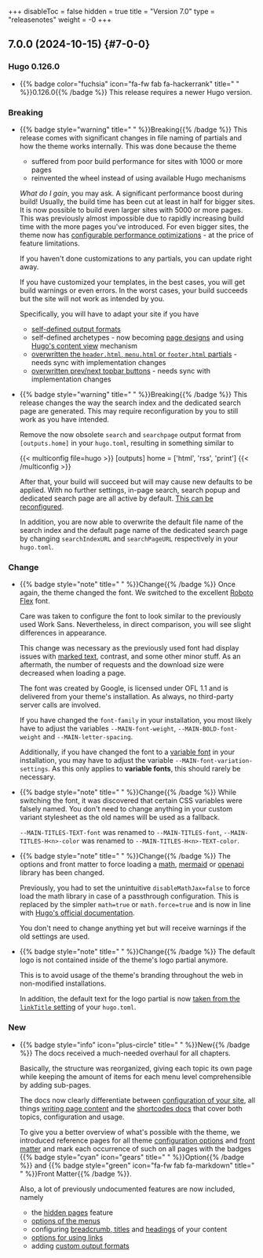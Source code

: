 +++
disableToc = false
hidden = true
title = "Version 7.0"
type = "releasenotes"
weight = -0
+++

## 7.0.0 (2024-10-15) {#7-0-0}

### Hugo 0.126.0

- {{% badge color="fuchsia" icon="fa-fw fab fa-hackerrank" title=" " %}}0.126.0{{% /badge %}} This release requires a newer Hugo version.

### Breaking

- {{% badge style="warning" title=" " %}}Breaking{{% /badge %}} This release comes with significant changes in file naming of partials and how the theme works internally. This was done because the theme

  - suffered from poor build performance for sites with 1000 or more pages
  - reinvented the wheel instead of using available Hugo mechanisms

  _What do I gain_, you may ask. A significant performance boost during build! Usually, the build time has been cut at least in half for bigger sites. It is now possible to build even larger sites with 5000 or more pages. This was previously almost impossible due to rapidly increasing build time with the more pages you've introduced. For even bigger sites, the theme now has [configurable performance optimizations](configuration/sidebar/menus#expander-for-submenus) - at the price of feature limitations.

  If you haven't done customizations to any partials, you can update right away.

  If you have customized your templates, in the best cases, you will get build warnings or even errors. In the worst cases, your build succeeds but the site will not work as intended by you.

  Specifically, you will have to adapt your site if you have

  - [self-defined output formats](configuration/customization/outputformats)
  - self-defined archetypes - now becoming [page designs](configuration/customization/designs) and using [Hugo's content view](https://gohugo.io/templates/types/#content-view) mechanism
  - [overwritten the `header.html`, `menu.html` or `footer.html` partials](configuration/customization/partials) - needs sync with implementation changes
  - [overwritten prev/next topbar buttons](configuration/customization/topbar) - needs sync with implementation changes

- {{% badge style="warning" title=" " %}}Breaking{{% /badge %}} This release changes the way the search index and the dedicated search page are generated. This may require reconfiguration by you to still work as you have intended.

  Remove the now obsolete `search` and `searchpage` output format from `[outputs.home]` in your `hugo.toml`, resulting in something similar to

	{{< multiconfig file=hugo >}}
	[outputs]
	  home = ['html', 'rss', 'print']
	{{< /multiconfig >}}

  After that, your build will succeed but will may cause new defaults to be applied. With no further settings, in-page search, search popup and dedicated search page are all active by default. [This can be reconfigured](configuration/sidebar/search#configure-search).

  In addition, you are now able to overwrite the default file name of the search index and the default page name of the dedicated search page by changing `searchIndexURL` and `searchPageURL` respectively in your `hugo.toml`.

### Change

- {{% badge style="note" title=" " %}}Change{{% /badge %}} Once again, the theme changed the font. We switched to the excellent [Roboto Flex](https://github.com/googlefonts/roboto-flex) font.

  Care was taken to configure the font to look similar to the previously used Work Sans. Nevertheless, in direct comparison, you will see slight differences in appearance.

  This change was necessary as the previously used font had display issues with [marked text](authoring/markdown#marked-text), contrast, and some other minor stuff. As an aftermath, the number of requests and the download size were decreased when loading a page.

  The font was created by Google, is licensed under OFL 1.1 and is delivered from your theme's installation. As always, no third-party server calls are involved.

  If you have changed the `font-family` in your installation, you most likely have to adjust the variables `--MAIN-font-weight`, `--MAIN-BOLD-font-weight` and `--MAIN-letter-spacing`.

  Additionally, if you have changed the font to a [variable font](https://developer.mozilla.org/en-US/docs/Web/CSS/CSS_fonts/Variable_fonts_guide#variable_fonts_what_they_are_and_how_they_differ) in your installation, you may have to adjust the variable `--MAIN-font-variation-settings`. As this only applies to **variable fonts**, this should rarely be necessary.

- {{% badge style="note" title=" " %}}Change{{% /badge %}} While switching the font, it was discovered that certain CSS variables were falsely named. You don't need to change anything in your custom variant stylesheet as the old names will be used as a fallback.

  `--MAIN-TITLES-TEXT-font` was renamed to `--MAIN-TITLES-font`, `--MAIN-TITLES-H<n>-color` was renamed to `--MAIN-TITLES-H<n>-TEXT-color`.

- {{% badge style="note" title=" " %}}Change{{% /badge %}} The options and front matter to force loading a [math](shortcodes/math#force-loading-of-the-mathjax-library), [mermaid](shortcodes/mermaid#force-loading-of-the-mermaid-library) or [openapi](shortcodes/openapi#force-loading-of-the-swagger-ui-library) library has been changed.

  Previously, you had to set the unintuitive `disableMathJax=false` to force load the math library in case of a passthrough configuration. This is replaced by the simpler `math=true` or `math.force=true` and is now in line with [Hugo's official documentation](https://gohugo.io/content-management/mathematics/#step-1).

  You don't need to change anything yet but will receive warnings if the old settings are used.

- {{% badge style="note" title=" " %}}Change{{% /badge %}} The default logo is not contained inside of the theme's logo partial anymore.

  This is to avoid usage of the theme's branding throughout the web in non-modified installations.

  In addition, the default text for the logo partial is now [taken from the `linkTitle` setting](configuration/sidebar/headerfooter#title) of your `hugo.toml`.

### New

- {{% badge style="info" icon="plus-circle" title=" " %}}New{{% /badge %}} The docs received a much-needed overhaul for all chapters.

  Basically, the structure was reorganized, giving each topic its own page while keeping the amount of items for each menu level comprehensible by adding sub-pages.

  The docs now clearly differentiate between [configuration of your site](configuration), all things [writing page content](authoring) and the [shortcodes docs](shortcodes) that cover both topics, configuration and usage.

  To give you a better overview of what's possible with the theme, we introduced reference pages for all theme [configuration options](configuration/reference) and [front matter](authoring/frontmatter/reference) and mark each occurrence of such on all pages with the badges {{% badge style="cyan" icon="gears" title=" " %}}Option{{% /badge %}} and {{% badge style="green" icon="fa-fw fab fa-markdown" title=" " %}}Front Matter{{% /badge %}}.

  Also, a lot of previously undocumented features are now included, namely

  - the [hidden pages](configuration/content/hidden) feature
  - [options of the menus](configuration/sidebar/menus)
  - configuring [breadcrumb, titles](configuration/content/titles) and [headings](configuration/content/headings) of your content
  - [options for using links](configuration/content/linking)
  - adding [custom output formats](configuration/customization/outputformats)
